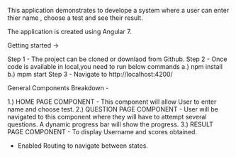 This application demonstrates to develope a system where a user can enter thier name , choose a test and see their result.

The application is created using Angular 7.


Getting started ->
  
  Step 1 - The project can be cloned or downlaod from Github. 
  Step 2 - Once code is available in local,you need to run below commands                a.) npm install
      b.) mpm start 
  Step 3 - Navigate to http://localhost:4200/          

General Components Breakdown - 

1.) HOME PAGE COMPONENT - This component will allow User to enter name and choose test.
2.) QUESTION PAGE COMPONENT - User will be navigated to this component where they will have to attempt several questions. A dynamic progress bar will show the progress.
3.) RESULT PAGE COMPONENT - To display Username and scores obtained.

* Enabled Routing to navigate between states. 



  
 

